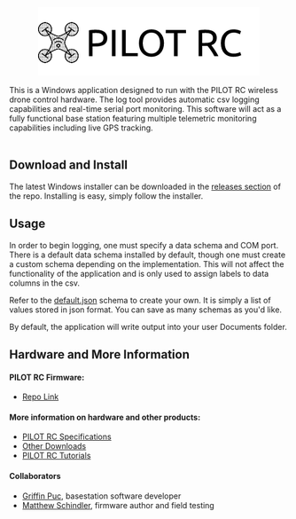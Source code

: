 <p align="center">
  <img src="images/PILOTLOGOINVERT.png">
</p>

This is a Windows application designed to run with the PILOT RC wireless drone control hardware. The log tool provides automatic csv logging capabilities and real-time serial port monitoring. This software will act as a fully functional base station featuring multiple telemetric monitoring capabilities including live GPS tracking.
<br />
<br />
<!-- ![Logger Demo](images/monitor.gif) -->

## Download and Install

The latest Windows installer can be downloaded in the [releases section](https://github.com/griffinpuc/pilotlogger/releases) of the repo.
Installing is easy, simply follow the installer.

## Usage

In order to begin logging, one must specify a data schema and COM port. There is a default data schema installed by default, though one must create a custom schema depending on the implementation. This will not affect the functionality of the application and is only used to assign labels to data columns in the csv.

Refer to the [default.json](https://github.com/griffinpuc/pilotlogger/blob/master/PILOTLOGGER/bin/Release/schemas/default.json) schema to create your own. It is simply a list of values stored in json format. You can save as many schemas as you'd like.

By default, the application will write output into your user Documents folder.

## Hardware and More Information

#### PILOT RC Firmware:
* [Repo Link](https://github.com/mschindler301/TX250)

#### More information on hardware and other products:
* [PILOT RC Specifications](https://www.schindlerelectronics.com/specs)
* [Other Downloads](https://www.schindlerelectronics.com/downloads)
* [PILOT RC Tutorials](https://www.schindlerelectronics.com/getting-started)

#### Collaborators

* [Griffin Puc](https://github.com/griffinpuc), basestation software developer
* [Matthew Schindler](https://github.com/mschindler301), firmware author and field testing
